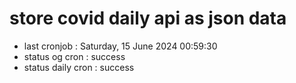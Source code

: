 # store covid daily api as json data

- last cronjob : Saturday, 15 June 2024 00:59:30
- status og cron : success
- status daily cron : success
      
      